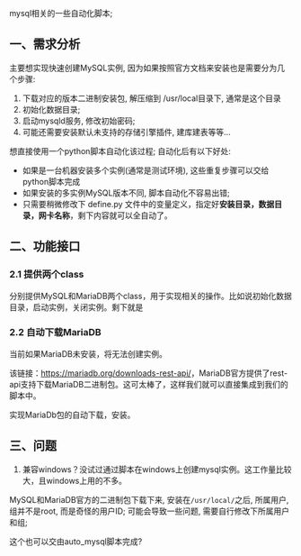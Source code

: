 mysql相关的一些自动化脚本;

## 一、需求分析

主要想实现快速创建MySQL实例, 因为如果按照官方文档来安装也是需要分为几个步骤:

1. 下载对应的版本二进制安装包, 解压缩到 /usr/local目录下, 通常是这个目录
2. 初始化数据目录;
3. 启动mysqld服务, 修改初始密码;
4. 可能还需要安装默认未支持的存储引擎插件, 建库建表等等...

想直接使用一个python脚本自动化该过程; 自动化后有以下好处:

* 如果是一台机器安装多个实例(通常是测试环境), 这些重复步骤可以交给python脚本完成
* 如果安装的多实例MySQL版本不同, 脚本自动化不容易出错;
* 只需要稍微修改下 define.py 文件中的变量定义，指定好**安装目录，数据目录，网卡名称**，剩下内容就可以全自动了。

## 二、功能接口

### 2.1 提供两个class

分别提供MySQL和MariaDB两个class，用于实现相关的操作。比如说初始化数据目录，启动实例，关闭实例。剩下就是

### 2.2 自动下载MariaDB

当前如果MariaDB未安装，将无法创建实例。

该链接：<https://mariadb.org/downloads-rest-api/>，MariaDB官方提供了rest-api支持下载MariaDB二进制包。这可太棒了，这样我们就可以直接集成到我们的脚本中。

实现MariaDb包的自动下载，安装。

## 三、问题

1. 兼容windows？没试过通过脚本在windows上创建mysql实例。这工作量比较大，且windows上用的不多。

MySQL和MariaDB官方的二进制包下载下来, 安装在`/usr/local/`之后, 所属用户, 组并不是root, 而是奇怪的用户ID; 可能会导致一些问题, 需要自行修改下所属用户和组; 

这个也可以交由auto_mysql脚本完成?

